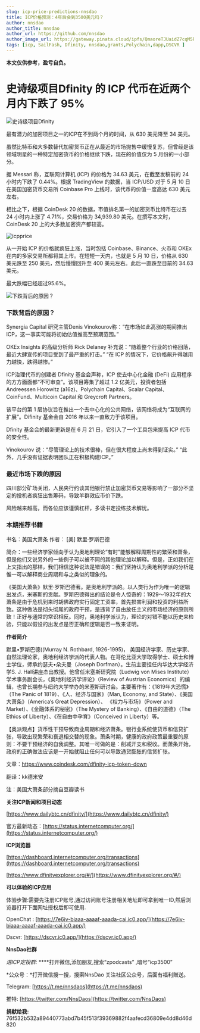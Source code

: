 ```yaml
---
slug: icp-price-predictions-nnsdao
title: ICP价格预测：4年后会到3500美元吗？
author: nnsdao
author_title: nnsdao
author_url: https://github.com/nnsdao
author_image_url: https://gateway.pinata.cloud/ipfs/QmaoreTJUaidZ7cqM5RKHPnGciN3F3QUWKfH1W3shuAu4x
tags: [icp, SailFash, Dfinity, nnsdao,grants,Polychain,dapp,DSCVR ]
---
```



**本文仅供参考，盈亏自负。**

# 史诗级项目Dfinity 的 ICP 代币在近两个月内下跌了 95%

![史诗级项目Dfinity](https://gateway.pinata.cloud/ipfs/QmTv6HYmn25aWU66xfbSWmBpbqf1GwoGAZgnzP79VUGkcw)

最有潜力的加密项目之一的ICP在不到两个月的时间，从 630 美元降至 34 美元。

虽然比特币和大多数替代加密货币正在从最近的市场抛售中缓慢复苏，但曾经是该领域明星的一种特定加密货币的价格继续下跌，现在的价值仅为 5 月份的一小部分。

据 Messari 称，互联网计算机 (ICP) 的价格为 34.63 美元，在截至发稿前的 24 小时内下跌了 0.44%。根据 TradingView 的数据，当 ICP/USD 对于 5 月 10 日在美国加密货币交易所 Coinbase Pro 上线时，该代币的价值一度高达 630 美元左右。

相比之下，根据 CoinDesk 20 的数据，市值排名第一的加密货币比特币在过去 24 小时内上涨了 4.71%，交易价格为 34,939.80 美元。在撰写本文时，CoinDesk 20 上的大多数加密资产都较高。

![icpprice](https://gateway.pinata.cloud/ipfs/QmS6djkZc893NNtKiVcx6sMzHevPebC64fkpeTED3g7oJc)

从一开始 ICP 的价格就疯狂上涨，当时包括 Coinbase、Binance、火币和 OKEx 在内的多家交易所都将其上市。在短短一天内，也就是 5 月 10 日，价格从 630 美元跌至 250 美元，然后慢慢回升至 400 美元左右。此后一直跌至目前的 34.63 美元。

最大跌幅已经超过95.6%。

![下跌背后的原因？](https://gateway.pinata.cloud/ipfs/QmZjtztE8dCDWHuPzEvui4DPomHYEzUyZXiFyoqR3bvwn4)

### 下跌背后的原因？

Synergia Capital 研究主管Denis Vinokourov称：“在市场如此高涨的期间推出ICP，这一事实可能将初始估值推高至预期范围。”

OKEx Insights 的高级分析师 Rick Delaney 补充说：“随着整个行业的价格回落，最近大肆宣传的项目受到了最严重的打击。” “在 ICP 的情况下，它价格飙升得越用力越快，跌得越惨。”

ICP治理代币的创建者 Dfinity 基金会声称，ICP 使去中心化金融 (DeFi) 应用程序的方方面面都“不可审查”。该项目筹集了超过 1.2 亿美元，投资者包括 Andreessen Horowitz (a16z)、Polychain Capital、Scalar Capital、CoinFund、Multicoin Capital 和 Greycroft Partners。

该平台的第 1 层协议旨在推出一个去中心化的公共网络，该网络将成为“互联网的扩展”。Difinity 基金会自 2016 年以来一直致力于该项目。

Dfinity 基金会的最新更新是在 6 月 21 日，它引入了一个工具包来提高 ICP 代币的安全性。

Vinokourov 说：“尽管理论上的技术很棒，但在很大程度上尚未得到证实。” “此外，几乎没有证据表明团队正在积极构建ICP。”

### 最近市场下跌的原因

四川部分矿场关闭，人民央行约谈其他银行禁止加密货币交易等影响了一部分不坚定的投机者疯狂出售筹码，导致羊群效应币价下跌。

风险越来越高，而各位应该谨慎杠杆，多读书定投练技术解忧。

### 本期推荐书籍

书名：美国大萧条
作者： [美] 默里·罗斯巴德

简介：一些经济学家倾向于认为奥地利理论“有时”能够解释周期性的繁荣和萧条，但是他们又说另外的一些例子可以被不同的其他理论加以解释。但是，正如我们在上文指出的那样，我们相信这种说法是错误的：我们坚持认为奥地利学派的分析是惟一可以解释商业周期和与之类似的理象的。

《美国大萧条》默里·罗斯巴德著。是奥地利学派的。以人类行为作为唯一的逻辑出发点，米塞斯的贡献。罗斯巴德得出的结论是令人惊奇的：1929～1932年的大萧条是由于危机到来时胡佛政府实行固定工资率，首先损害利润和投资的利益所致。这种做法是彻头彻尾的政府干预，是违背了自由放任主义的市场经济的原则所致！正好与通常的常识相反。同时，奥地利学派认为，理论的对错不能以历史来检验，只能以假设的出发点是否正确和逻辑是否一致来证明。

**作者简介**

默里•罗斯巴德((Murray N. Rothbard, 1926-1995)， 美国经济学家、历史学家、自然法理论家，奥地利经济学派的代表人物。在哥伦比亚大学取得学士、硕士和博士学位，师承约瑟夫•朵夫曼（Joseph Dorfman）。生前主要担任内华达大学经济学S. J. Hall讲座杰出教授。他曾任米塞斯研究院（Ludwig von Mises Institute）学术事务副会长，《奥地利经济学评论》（Review of Austrian Economics）的编辑，也曾长期参与纽约大学举办的米塞斯研讨会。主要著作有：《1819年大恐慌》（The Panic of 1819）、《人、经济与国家》（Man, Economy, and State）、《美国大萧条》（America’s Great Depression）、 《权力与市场》（Power and Market）、《金融体系的秘密》（The Mystery of Banking）、《自由的道德》（The Ethics of Liberty）、《在自由中孕育》（Conceived in Liberty）等。

【奥派观点】货币性干预导致商业周期和经济萧条。银行业系统使货币和信贷扩张，导致出现繁荣和衰退相交替的现象。萧条时期，健康的政府政策最重要的原则：不要干预经济的自我调整。其唯一可做的是：削减开支和税收。而萧条开始，政府的正确做法应该是一开始就阻止任何可以导致通货膨胀的信贷扩张。

文章：https://www.coindesk.com/dfinity-icp-token-down

翻译：kk德米安

注：美国大萧条部分摘自豆瓣读书


**关注ICP新闻和项目动态**

 [https://www.dailybtc.cn/dfinity/](https://www.dailybtc.cn/dfinity/)

官方最新动态：[https://status.internetcomputer.org/](https://status.internetcomputer.org/)


**ICP浏览器**

[https://dashboard.internetcomputer.org/transactions](https://dashboard.internetcomputer.org/transactions)

[https://www.dfinityexplorer.org/#/](https://www.dfinityexplorer.org/#/)


**可以体验的ICP应用**

体验步骤:需要先注册ICP账号,通过访问账号注册相关地址即可拿到唯一ID,然后浏览器打开下面网址授权后即可使用.

OpenChat :  [https://7e6iv-biaaa-aaaaf-aaada-cai.ic0.app/](https://7e6iv-biaaa-aaaaf-aaada-cai.ic0.app/)

Dscvr:  [https://dscvr.ic0.app/](https://dscvr.ic0.app/)

**NnsDao社群**

*进ICP定投群:*  ****打开微信,添加朋友,搜索“zpodcasts” ,暗号“icp3500”

*公众号：*打开微信搜一搜，搜索NnsDao 关注社区公众号，后面有福利赠送。

Telegram: [https://t.me/nnsdaos](https://t.me/nnsdaos)

推特: [https://twitter.com/NnsDaos](https://twitter.com/NnsDaos)

**捐献给我:** 76f532b532a89440773abd7b45f513f39369882f4aafecd36809e4dd8d46d820